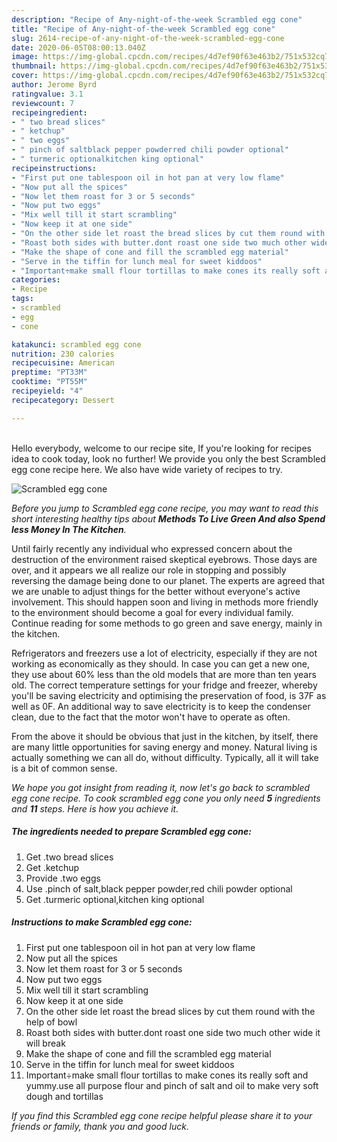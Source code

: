 ```yaml
---
description: "Recipe of Any-night-of-the-week Scrambled egg cone"
title: "Recipe of Any-night-of-the-week Scrambled egg cone"
slug: 2614-recipe-of-any-night-of-the-week-scrambled-egg-cone
date: 2020-06-05T08:00:13.040Z
image: https://img-global.cpcdn.com/recipes/4d7ef90f63e463b2/751x532cq70/scrambled-egg-cone-recipe-main-photo.jpg
thumbnail: https://img-global.cpcdn.com/recipes/4d7ef90f63e463b2/751x532cq70/scrambled-egg-cone-recipe-main-photo.jpg
cover: https://img-global.cpcdn.com/recipes/4d7ef90f63e463b2/751x532cq70/scrambled-egg-cone-recipe-main-photo.jpg
author: Jerome Byrd
ratingvalue: 3.1
reviewcount: 7
recipeingredient:
- " two bread slices"
- " ketchup"
- " two eggs"
- " pinch of saltblack pepper powderred chili powder optional"
- " turmeric optionalkitchen king optional"
recipeinstructions:
- "First put one tablespoon oil in hot pan at very low flame"
- "Now put all the spices"
- "Now let them roast for 3 or 5 seconds"
- "Now put two eggs"
- "Mix well till it start scrambling"
- "Now keep it at one side"
- "On the other side let roast the bread slices by cut them round with the help of bowl"
- "Roast both sides with butter.dont roast one side two much other wide it will break"
- "Make the shape of cone and fill the scrambled egg material"
- "Serve in the tiffin for lunch meal for sweet kiddoos"
- "Important÷make small flour tortillas to make cones its really soft and yummy.use all purpose flour and pinch of salt and oil to make very soft dough and tortillas"
categories:
- Recipe
tags:
- scrambled
- egg
- cone

katakunci: scrambled egg cone 
nutrition: 230 calories
recipecuisine: American
preptime: "PT33M"
cooktime: "PT55M"
recipeyield: "4"
recipecategory: Dessert

---
```

<br>
Hello everybody, welcome to our recipe site, If you're looking for recipes idea to cook today, look no further! We provide you only the best Scrambled egg cone recipe here. We also have wide variety of recipes to try.
<br>


![Scrambled egg cone](https://img-global.cpcdn.com/recipes/4d7ef90f63e463b2/751x532cq70/scrambled-egg-cone-recipe-main-photo.jpg)

<i>Before you jump to Scrambled egg cone recipe, you may want to read this short interesting healthy tips about 
<strong>Methods To Live Green And also Spend less Money In The Kitchen</strong>.</i>
</br>

Until fairly recently any individual who expressed concern about the destruction of the environment raised skeptical eyebrows. Those days are over, and it appears we all realize our role in stopping and possibly reversing the damage being done to our planet. The experts are agreed that we are unable to adjust things for the better without everyone's active involvement. This should happen soon and living in methods more friendly to the environment should become a goal for every individual family. Continue reading for some methods to go green and save energy, mainly in the kitchen.

Refrigerators and freezers use a lot of electricity, especially if they are not working as economically as they should. In case you can get a new one, they use about 60% less than the old models that are more than ten years old. The correct temperature settings for your fridge and freezer, whereby you'll be saving electricity and optimising the preservation of food, is 37F as well as 0F. An additional way to save electricity is to keep the condenser clean, due to the fact that the motor won't have to operate as often.

From the above it should be obvious that just in the kitchen, by itself, there are many little opportunities for saving energy and money. Natural living is actually something we can all do, without difficulty. Typically, all it will take is a bit of common sense.


<i>We hope you got insight from reading it, now let's go back to scrambled egg cone recipe. To cook scrambled egg cone you only need <strong>5</strong> ingredients and <strong>11</strong> steps. Here is how you achieve it.
</i>

##### The ingredients needed to prepare Scrambled egg cone:

1. Get  .two bread slices
1. Get  .ketchup
1. Provide  .two eggs
1. Use  .pinch of salt,black pepper powder,red chili powder optional
1. Get  .turmeric optional,kitchen king optional


##### Instructions to make Scrambled egg cone:

1. First put one tablespoon oil in hot pan at very low flame
1. Now put all the spices
1. Now let them roast for 3 or 5 seconds
1. Now put two eggs
1. Mix well till it start scrambling
1. Now keep it at one side
1. On the other side let roast the bread slices by cut them round with the help of bowl
1. Roast both sides with butter.dont roast one side two much other wide it will break
1. Make the shape of cone and fill the scrambled egg material
1. Serve in the tiffin for lunch meal for sweet kiddoos
1. Important÷make small flour tortillas to make cones its really soft and yummy.use all purpose flour and pinch of salt and oil to make very soft dough and tortillas


<i>If you find this Scrambled egg cone recipe helpful please share it to your friends or family, thank you and good luck.</i>

